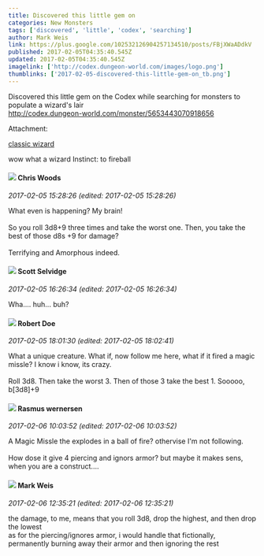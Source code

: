 ```yaml
---
title: Discovered this little gem on
categories: New Monsters
tags: ['discovered', 'little', 'codex', 'searching']
author: Mark Weis
link: https://plus.google.com/102532126904257134510/posts/FBjXWaADdkV
published: 2017-02-05T04:35:40.545Z
updated: 2017-02-05T04:35:40.545Z
imagelink: ['http://codex.dungeon-world.com/images/logo.png']
thumblinks: ['2017-02-05-discovered-this-little-gem-on_tb.png']
---
```


Discovered this little gem on the Codex while searching for monsters to populate a wizard&#39;s lair<br /><a href="http://codex.dungeon-world.com/monster/5653443070918656" class="ot-anchor">http://codex.dungeon-world.com/monster/5653443070918656</a>


Attachment:

<a href='http://codex.dungeon-world.com/monster/5653443070918656'>classic wizard</a>


wow what a wizard Instinct: to fireball
<div id='comment z12xedq4srioudtuo23jtdnppnv5s1s1x'>
  <h4><img src='{{site.baseurl}}//images/avatars/104929372599781493068_photo.jpg'> Chris Woods</h4>
      <p><cite>2017-02-05 15:28:26 (edited: 2017-02-05 15:28:26)</cite></p>
        <p>What even is happening? My brain!<br /><br />So you roll 3d8+9 three times and take the worst one. Then, you take the best of those d8s +9 for damage?<br /><br />Terrifying and Amorphous indeed.</p>
</div>
        

<div id='comment z12xedq4srioudtuo23jtdnppnv5s1s1x'>
  <h4><img src='{{site.baseurl}}//images/avatars/102860402526090415450_photo.jpg'> Scott Selvidge</h4>
      <p><cite>2017-02-05 16:26:34 (edited: 2017-02-05 16:26:34)</cite></p>
        <p>Wha.... huh... buh?</p>
</div>
        

<div id='comment z12xedq4srioudtuo23jtdnppnv5s1s1x'>
  <h4><img src='{{site.baseurl}}//images/avatars/105487846931822189120_photo.jpg'> Robert Doe</h4>
      <p><cite>2017-02-05 18:01:30 (edited: 2017-02-05 18:02:41)</cite></p>
        <p>What a unique creature. What if, now follow me here, what if it fired a magic missle? I know i know, its crazy.<br /><br />Roll 3d8. Then take the worst 3. Then of those 3 take the best 1. Sooooo, b[3d8]+9</p>
</div>
        

<div id='comment z12xedq4srioudtuo23jtdnppnv5s1s1x'>
  <h4><img src='{{site.baseurl}}//images/avatars/109943718077377941382_photo.jpg'> Rasmus wernersen</h4>
      <p><cite>2017-02-06 10:03:52 (edited: 2017-02-06 10:03:52)</cite></p>
        <p>A Magic Missle the explodes in a ball of fire? othervise I&#39;m not following. <br /><br />How dose it give 4 piercing and ignors armor? but maybe it makes sens, when you are a construct....</p>
</div>
        

<div id='comment z12xedq4srioudtuo23jtdnppnv5s1s1x'>
  <h4><img src='{{site.baseurl}}//images/avatars/102532126904257134510_photo.jpg'> Mark Weis</h4>
      <p><cite>2017-02-06 12:35:21 (edited: 2017-02-06 12:35:21)</cite></p>
        <p>the damage, to me, means that you roll 3d8, drop the highest, and then drop the lowest<br />as for the piercing/ignores armor, i would handle that fictionally, permanently burning away their armor and then ignoring the rest</p>
</div>
        